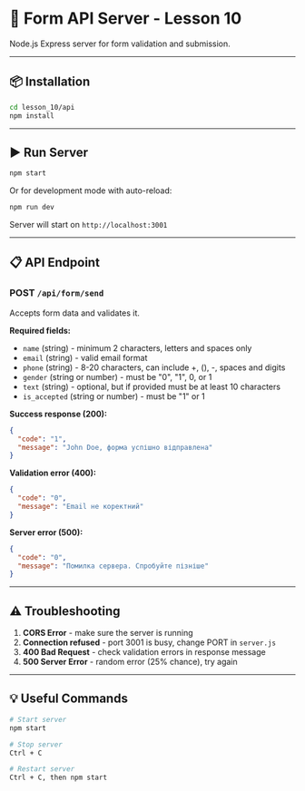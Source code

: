# 📮 Form API Server - Lesson 10

Node.js Express server for form validation and submission.

---

## 📦 Installation

```bash
cd lesson_10/api
npm install
```

---

## ▶️ Run Server

```bash
npm start
```

Or for development mode with auto-reload:

```bash
npm run dev
```

Server will start on `http://localhost:3001`

---

## 📋 API Endpoint

### POST `/api/form/send`

Accepts form data and validates it.

**Required fields:**
- `name` (string) - minimum 2 characters, letters and spaces only
- `email` (string) - valid email format
- `phone` (string) - 8-20 characters, can include +, (), -, spaces and digits
- `gender` (string or number) - must be "0", "1", 0, or 1
- `text` (string) - optional, but if provided must be at least 10 characters
- `is_accepted` (string or number) - must be "1" or 1

**Success response (200):**
```json
{
  "code": "1",
  "message": "John Doe, форма успішно відправлена"
}
```

**Validation error (400):**
```json
{
  "code": "0",
  "message": "Email не коректний"
}
```

**Server error (500):**
```json
{
  "code": "0",
  "message": "Помилка сервера. Спробуйте пізніше"
}
```

---

## ⚠️ Troubleshooting

1. **CORS Error** - make sure the server is running
2. **Connection refused** - port 3001 is busy, change PORT in `server.js`
3. **400 Bad Request** - check validation errors in response message
4. **500 Server Error** - random error (25% chance), try again

---

## 💡 Useful Commands

```bash
# Start server
npm start

# Stop server
Ctrl + C

# Restart server
Ctrl + C, then npm start
```

